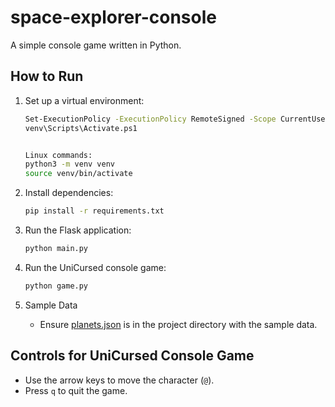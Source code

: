 # space-explorer-console

A simple console game written in Python.

## How to Run

1. Set up a virtual environment:
    ```sh
    Set-ExecutionPolicy -ExecutionPolicy RemoteSigned -Scope CurrentUser
    venv\Scripts\Activate.ps1


    Linux commands:
    python3 -m venv venv
    source venv/bin/activate
    ```

2. Install dependencies:
    ```sh
    pip install -r requirements.txt
    ```

3. Run the Flask application:
    ```sh
    python main.py
    ```

4. Run the UniCursed console game:
    ```sh
    python game.py
    ```

5. Sample Data
    - Ensure [planets.json](http://_vscodecontentref_/3) is in the project directory with the sample data.

## Controls for UniCursed Console Game

- Use the arrow keys to move the character (`@`).
- Press `q` to quit the game.